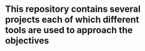 # This repository contains several projects each of which different tools are used to approach the objectives
